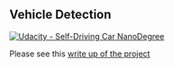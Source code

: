 ## Vehicle Detection
[![Udacity - Self-Driving Car NanoDegree](https://s3.amazonaws.com/udacity-sdc/github/shield-carnd.svg)](http://www.udacity.com/drive)


Please see this [write up of the project](https://github.com/fwaris/object_detect/blob/master/fw_vehicle_detect_writeup.pdf)
